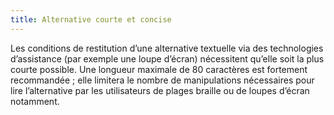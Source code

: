 ```yaml
---
title: Alternative courte et concise 
---
```


Les conditions de restitution d’une alternative textuelle via des technologies
d’assistance (par exemple une loupe d’écran) nécessitent qu’elle soit la plus
courte possible. Une longueur maximale de 80 caractères est fortement
recommandée ; elle limitera le nombre de manipulations nécessaires pour lire
l’alternative par les utilisateurs de plages braille ou de loupes d’écran
notamment.

